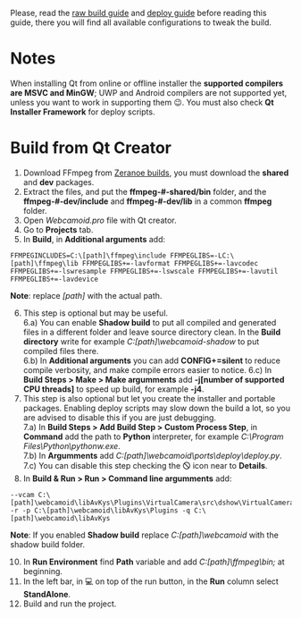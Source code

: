 Please, read the [raw build guide](https://github.com/webcamoid/webcamoid/wiki/Raw-build-and-install) and [deploy guide](https://github.com/webcamoid/webcamoid/wiki/Deploy-and-create-self-contained-binary-packages) before reading this guide, there you will find all available configurations to tweak the build.  

Notes
=====

When installing Qt from online or offline installer the **supported compilers are MSVC and MinGW**; UWP and Android compilers are not supported yet, unless you want to work in supporting them :wink:. You must also check **Qt Installer Framework** for deploy scripts.

Build from Qt Creator
=====================

1. Download FFmpeg from [Zeranoe builds](https://ffmpeg.zeranoe.com/builds/), you must download the **shared** and **dev** packages.
2. Extract the files, and put the **ffmpeg-#-shared/bin** folder, and the **ffmpeg-#-dev/include** and  **ffmpeg-#-dev/lib** in a common **ffmpeg** folder.
3. Open *Webcamoid.pro* file with Qt creator.
4. Go to **Projects** tab. 
5. In **Build**, in **Additional arguments** add:
  
```
FFMPEGINCLUDES=C:\[path]\ffmpeg\include FFMPEGLIBS=-LC:\[path]\ffmpeg\lib FFMPEGLIBS+=-lavformat FFMPEGLIBS+=-lavcodec FFMPEGLIBS+=-lswresample FFMPEGLIBS+=-lswscale FFMPEGLIBS+=-lavutil FFMPEGLIBS+=-lavdevice
```
   
   **Note**: replace _[path]_ with the actual path.  
  
6. This step is optional but may be useful.  
    6.a) You can enable **Shadow build** to put all compiled and generated files in a different folder and leave source directory clean. In the **Build directory** write for example _C:\[path]\webcamoid-shadow_ to put compiled files there.  
    6.b) In **Additional arguments** you can add **CONFIG+=silent** to reduce compile verbosity, and make compile errors easier to notice.
    6.c) In **Build Steps > Make > Make argumments** add **-j[number of supported CPU threads]** to speed up build, for example **-j4**.  
7. This step is also optional but let you create the installer and portable packages. Enabling deploy scripts may slow down the build a lot, so you are advised to disable this if you are just debugging.  
    7.a) In **Build Steps > Add Build Step > Custom Process Step**, in **Command** add the path to **Python** interpreter, for example _C:\Program Files\Python\pythonw.exe_.  
    7.b) In **Argumments** add _C:\[path]\webcamoid\ports\deploy\deploy.py_.  
    7.c) You can disable this step checking the 🛇 icon near to **Details**.  
8. In **Build & Run > Run > Command line argumments** add:
  
```
--vcam C:\[path]\webcamoid\libAvKys\Plugins\VirtualCamera\src\dshow\VirtualCamera -r -p C:\[path]\webcamoid\libAvKys\Plugins -q C:\[path]\webcamoid\libAvKys
```
   
   **Note**: If you enabled **Shadow build** replace _C:\[path]\webcamoid_ with the shadow build folder.  
  
10. In **Run Environment** find **Path** variable and add _C:\[path]\ffmpeg\bin;_ at beginning.  
11. In the left bar, in :computer: on top of the run button, in the **Run** column select **StandAlone**.  
12. Build and run the project.
